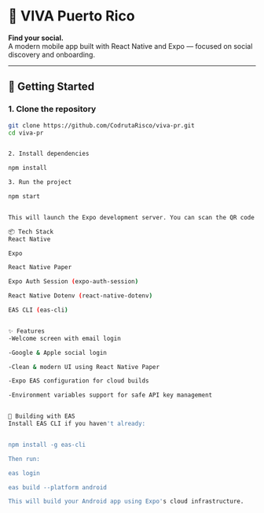 # 📱 VIVA Puerto Rico

**Find your social.**  
A modern mobile app built with React Native and Expo — focused on social discovery and onboarding.

---

## 🚀 Getting Started

### 1. Clone the repository

```bash
git clone https://github.com/CodrutaRisco/viva-pr.git
cd viva-pr


2. Install dependencies

npm install

3. Run the project

npm start


This will launch the Expo development server. You can scan the QR code with the Expo Go app on your phone.

📦 Tech Stack
React Native

Expo

React Native Paper

Expo Auth Session (expo-auth-session)

React Native Dotenv (react-native-dotenv)

EAS CLI (eas-cli)


✨ Features
-Welcome screen with email login

-Google & Apple social login 

-Clean & modern UI using React Native Paper

-Expo EAS configuration for cloud builds

-Environment variables support for safe API key management


📲 Building with EAS
Install EAS CLI if you haven't already:


npm install -g eas-cli

Then run:

eas login

eas build --platform android

This will build your Android app using Expo's cloud infrastructure.




